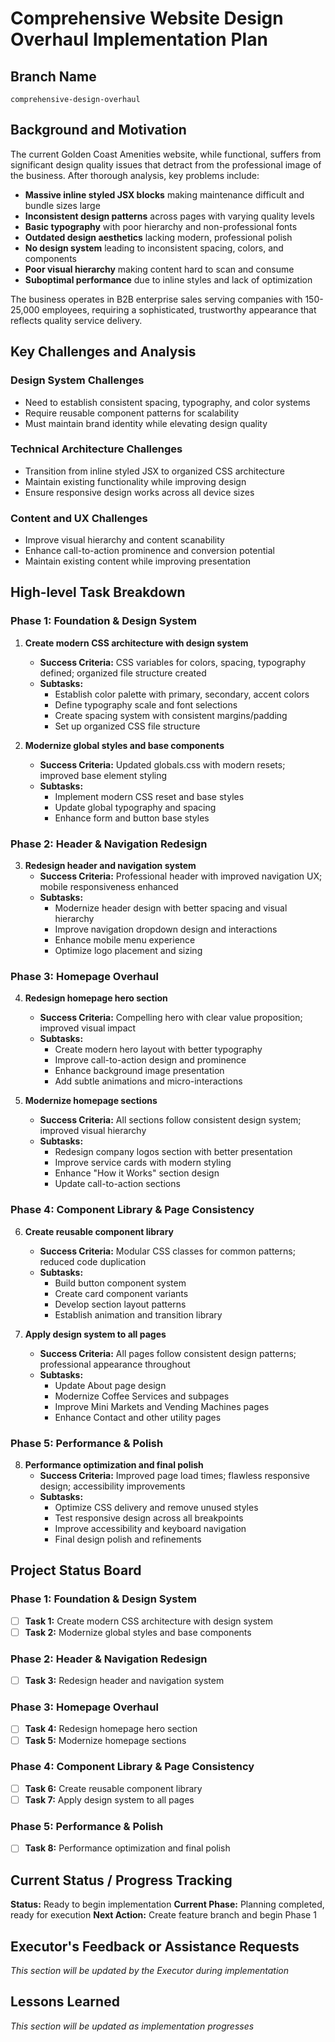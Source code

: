 # Comprehensive Website Design Overhaul Implementation Plan

## Branch Name
`comprehensive-design-overhaul`

## Background and Motivation

The current Golden Coast Amenities website, while functional, suffers from significant design quality issues that detract from the professional image of the business. After thorough analysis, key problems include:

- **Massive inline styled JSX blocks** making maintenance difficult and bundle sizes large
- **Inconsistent design patterns** across pages with varying quality levels  
- **Basic typography** with poor hierarchy and non-professional fonts
- **Outdated design aesthetics** lacking modern, professional polish
- **No design system** leading to inconsistent spacing, colors, and components
- **Poor visual hierarchy** making content hard to scan and consume
- **Suboptimal performance** due to inline styles and lack of optimization

The business operates in B2B enterprise sales serving companies with 150-25,000 employees, requiring a sophisticated, trustworthy appearance that reflects quality service delivery.

## Key Challenges and Analysis

### Design System Challenges
- Need to establish consistent spacing, typography, and color systems
- Require reusable component patterns for scalability
- Must maintain brand identity while elevating design quality

### Technical Architecture Challenges  
- Transition from inline styled JSX to organized CSS architecture
- Maintain existing functionality while improving design
- Ensure responsive design works across all device sizes

### Content and UX Challenges
- Improve visual hierarchy and content scanability
- Enhance call-to-action prominence and conversion potential
- Maintain existing content while improving presentation

## High-level Task Breakdown

### Phase 1: Foundation & Design System
1. **Create modern CSS architecture with design system**
   - **Success Criteria:** CSS variables for colors, spacing, typography defined; organized file structure created
   - **Subtasks:**
     - Establish color palette with primary, secondary, accent colors
     - Define typography scale and font selections  
     - Create spacing system with consistent margins/padding
     - Set up organized CSS file structure

2. **Modernize global styles and base components**
   - **Success Criteria:** Updated globals.css with modern resets; improved base element styling
   - **Subtasks:**
     - Implement modern CSS reset and base styles
     - Update global typography and spacing
     - Enhance form and button base styles

### Phase 2: Header & Navigation Redesign
3. **Redesign header and navigation system**
   - **Success Criteria:** Professional header with improved navigation UX; mobile responsiveness enhanced
   - **Subtasks:**
     - Modernize header design with better spacing and visual hierarchy
     - Improve navigation dropdown design and interactions
     - Enhance mobile menu experience
     - Optimize logo placement and sizing

### Phase 3: Homepage Overhaul
4. **Redesign homepage hero section**
   - **Success Criteria:** Compelling hero with clear value proposition; improved visual impact
   - **Subtasks:**
     - Create modern hero layout with better typography
     - Improve call-to-action design and prominence
     - Enhance background image presentation
     - Add subtle animations and micro-interactions

5. **Modernize homepage sections**
   - **Success Criteria:** All sections follow consistent design system; improved visual hierarchy
   - **Subtasks:**
     - Redesign company logos section with better presentation
     - Improve service cards with modern styling
     - Enhance "How it Works" section design
     - Update call-to-action sections

### Phase 4: Component Library & Page Consistency
6. **Create reusable component library**
   - **Success Criteria:** Modular CSS classes for common patterns; reduced code duplication
   - **Subtasks:**
     - Build button component system
     - Create card component variants
     - Develop section layout patterns
     - Establish animation and transition library

7. **Apply design system to all pages**
   - **Success Criteria:** All pages follow consistent design patterns; professional appearance throughout
   - **Subtasks:**
     - Update About page design
     - Modernize Coffee Services and subpages
     - Improve Mini Markets and Vending Machines pages
     - Enhance Contact and other utility pages

### Phase 5: Performance & Polish
8. **Performance optimization and final polish**
   - **Success Criteria:** Improved page load times; flawless responsive design; accessibility improvements
   - **Subtasks:**
     - Optimize CSS delivery and remove unused styles
     - Test responsive design across all breakpoints
     - Improve accessibility and keyboard navigation
     - Final design polish and refinements

## Project Status Board

### Phase 1: Foundation & Design System
- [ ] **Task 1:** Create modern CSS architecture with design system  
- [ ] **Task 2:** Modernize global styles and base components

### Phase 2: Header & Navigation Redesign  
- [ ] **Task 3:** Redesign header and navigation system

### Phase 3: Homepage Overhaul
- [ ] **Task 4:** Redesign homepage hero section
- [ ] **Task 5:** Modernize homepage sections

### Phase 4: Component Library & Page Consistency
- [ ] **Task 6:** Create reusable component library
- [ ] **Task 7:** Apply design system to all pages

### Phase 5: Performance & Polish
- [ ] **Task 8:** Performance optimization and final polish

## Current Status / Progress Tracking

**Status:** Ready to begin implementation
**Current Phase:** Planning completed, ready for execution
**Next Action:** Create feature branch and begin Phase 1

## Executor's Feedback or Assistance Requests

*This section will be updated by the Executor during implementation*

## Lessons Learned

*This section will be updated as implementation progresses*